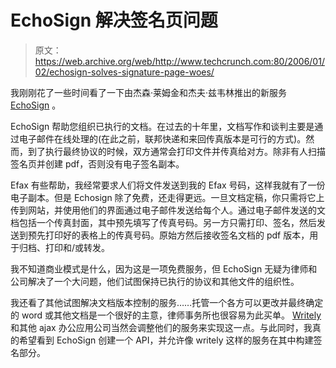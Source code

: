 # EchoSign 解决签名页问题 

> 原文：<https://web.archive.org/web/http://www.techcrunch.com:80/2006/01/02/echosign-solves-signature-page-woes/>

我刚刚花了一些时间看了一下由杰森·莱姆金和杰夫·兹韦林推出的新服务 [EchoSign](https://web.archive.org/web/20221225232636/http://www.echosign.com/) 。

EchoSign 帮助您组织已执行的文档。在过去的十年里，文档写作和谈判主要是通过电子邮件在线处理的(在此之前，联邦快递和来回传真版本是可行的方式)。然而，到了执行最终协议的时候，双方通常会打印文件并传真给对方。除非有人扫描签名页并创建 pdf，否则没有电子签名副本。

 Efax 有些帮助，我经常要求人们将文件发送到我的 Efax 号码，这样我就有了一份电子副本。但是 Echosign 除了免费，还走得更远。一旦文档定稿，你只需将它上传到网站，并使用他们的界面通过电子邮件发送给每个人。通过电子邮件发送的文档包括一个传真封面，其中预先填写了传真号码。另一方只需打印、签名，然后发送到预先打印好的表格上的传真号码。原始方然后接收签名文档的 pdf 版本，用于归档、打印和/或转发。

我不知道商业模式是什么，因为这是一项免费服务，但 EchoSign 无疑为律师和公司解决了一个大问题，他们试图保持已执行的协议和其他文件的组织性。

我还看了其他试图解决文档版本控制的服务……托管一个各方可以更改并最终确定的 word 或其他文档是一个很好的主意，律师事务所也很容易为此买单。 [Writely](https://web.archive.org/web/20221225232636/http://techcrunch.com/2005/12/10/writely-is-kicking-a/) 和其他 ajax 办公应用公司当然会调整他们的服务来实现这一点。与此同时，我真的希望看到 EchoSign 创建一个 API，并允许像 writely 这样的服务在其中构建签名部分。